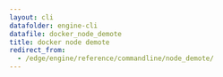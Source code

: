 ```yaml
---
layout: cli
datafolder: engine-cli
datafile: docker_node_demote
title: docker node demote
redirect_from:
  - /edge/engine/reference/commandline/node_demote/
---
```

<!--
This page is automatically generated from Docker's source code. If you want to
suggest a change to the text that appears here, open a ticket or pull request
in the source repository on GitHub:

https://github.com/docker/cli
-->
